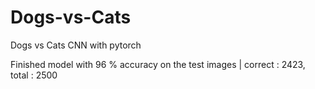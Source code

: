 # Dogs-vs-Cats

Dogs vs Cats CNN with pytorch

Finished model with 96 % accuracy on the test images | correct : 2423, total : 2500
